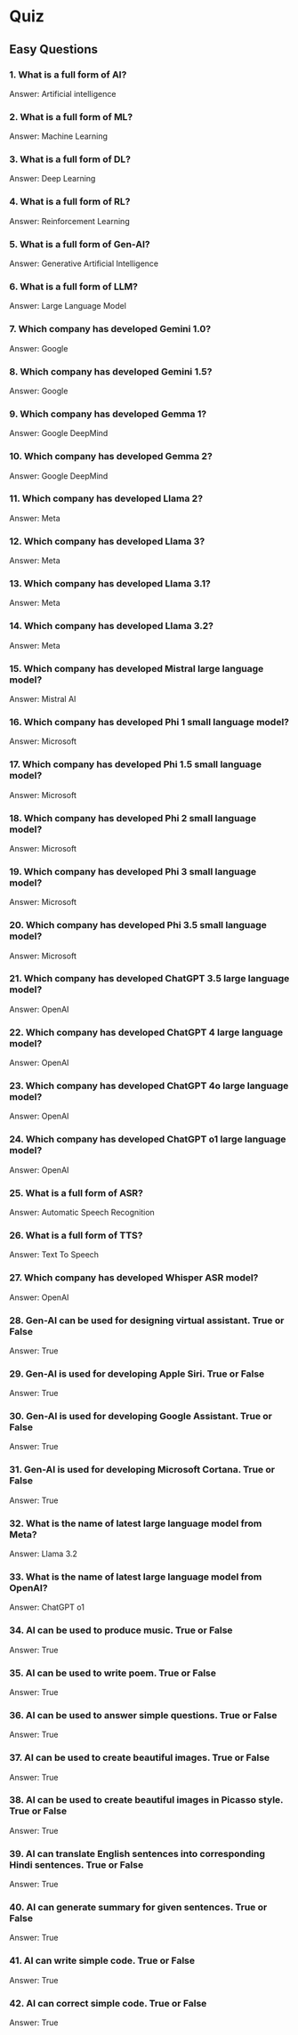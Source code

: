 # Quiz

## Easy Questions

### 1. What is a full form of AI?
Answer: Artificial intelligence

### 2. What is a full form of ML?
Answer: Machine Learning

### 3. What is a full form of DL?
Answer: Deep Learning

### 4. What is a full form of RL?
Answer: Reinforcement Learning

### 5. What is a full form of Gen-AI?
Answer: Generative Artificial Intelligence

### 6. What is a full form of LLM?
Answer: Large Language Model

### 7. Which company has developed Gemini 1.0?
Answer: Google

### 8. Which company has developed Gemini 1.5?
Answer: Google

### 9. Which company has developed Gemma 1?
Answer: Google DeepMind

### 10. Which company has developed Gemma 2?
Answer: Google DeepMind

### 11. Which company has developed Llama 2?
Answer: Meta

### 12. Which company has developed Llama 3?
Answer: Meta

### 13. Which company has developed Llama 3.1?
Answer: Meta

### 14. Which company has developed Llama 3.2?
Answer: Meta

### 15. Which company has developed Mistral large language model?
Answer: Mistral AI

### 16. Which company has developed Phi 1 small language model?
Answer: Microsoft

### 17. Which company has developed Phi 1.5 small language model?
Answer: Microsoft

### 18. Which company has developed Phi 2 small language model?
Answer: Microsoft

### 19. Which company has developed Phi 3 small language model?
Answer: Microsoft

### 20. Which company has developed Phi 3.5 small language model?
Answer: Microsoft

### 21. Which company has developed ChatGPT 3.5 large language model?
Answer: OpenAI

### 22. Which company has developed ChatGPT 4 large language model?
Answer: OpenAI

### 23. Which company has developed ChatGPT 4o large language model?
Answer: OpenAI

### 24. Which company has developed ChatGPT o1 large language model?
Answer: OpenAI

### 25. What is a full form of ASR?
Answer: Automatic Speech Recognition

### 26. What is a full form of TTS?
Answer: Text To Speech

### 27. Which company has developed Whisper ASR model?
Answer: OpenAI

### 28. Gen-AI can be used for designing virtual assistant. True or False
Answer: True

### 29. Gen-AI is used for developing Apple Siri. True or False
Answer: True

### 30. Gen-AI is used for developing Google Assistant. True or False
Answer: True

### 31. Gen-AI is used for developing Microsoft Cortana. True or False
Answer: True

### 32. What is the name of latest large language model from Meta?
Answer: Llama 3.2

### 33. What is the name of latest large language model from OpenAI?
Answer: ChatGPT o1

### 34. AI can be used to produce music. True or False
Answer: True

### 35. AI can be used to write poem. True or False
Answer: True

### 36. AI can be used to answer simple questions. True or False
Answer: True

### 37. AI can be used to create beautiful images. True or False
Answer: True

### 38. AI can be used to create beautiful images in Picasso style. True or False
Answer: True

### 39. AI can translate English sentences into corresponding Hindi sentences. True or False
Answer: True

### 40. AI can generate summary for given sentences.  True or False
Answer: True

### 41. AI can write simple code. True or False
Answer: True

### 42. AI can correct simple code.  True or False
Answer: True
